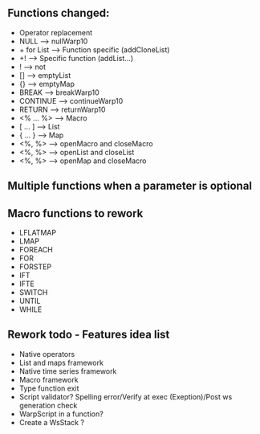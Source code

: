 ## Functions changed:

- Operator replacement
- NULL --> nullWarp10
- \+ for List --> Function specific (addCloneList)
- +! --> Specific function (addList...)
- ! --> not
- [] --> emptyList
- {} --> emptyMap
- BREAK --> breakWarp10
- CONTINUE --> continueWarp10
- RETURN --> returnWarp10
- <% ... %> --> Macro
- [ ... ] --> List
- { ... } --> Map
- <%, %> --> openMacro and closeMacro
- <%, %> --> openList and closeList
- <%, %> --> openMap and closeMacro

## Multiple functions when a parameter is optional

## Macro functions to rework

- LFLATMAP
- LMAP
- FOREACH
- FOR
- FORSTEP
- IFT
- IFTE
- SWITCH
- UNTIL
- WHILE

## Rework todo - Features idea list

- Native operators
- List and maps framework
- Native time series framework
- Macro framework
- Type function exit
- Script validator? Spelling error/Verify at exec (Exeption)/Post ws generation check
- WarpScript in a function?
- Create a WsStack ?
